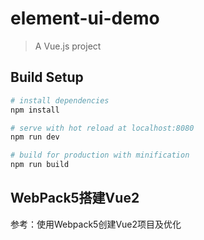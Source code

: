 # element-ui-demo

> A Vue.js project

## Build Setup

``` bash
# install dependencies
npm install

# serve with hot reload at localhost:8080
npm run dev

# build for production with minification
npm run build
```

## WebPack5搭建Vue2

参考：使用Webpack5创建Vue2项目及优化
